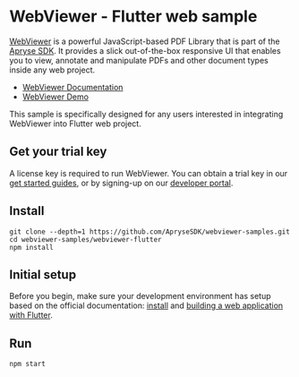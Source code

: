 # WebViewer - Flutter web sample

[WebViewer](https://docs.apryse.com/web/guides/get-started) is a powerful JavaScript-based PDF Library that is part of the [Apryse SDK](https://apryse.com/). It provides a slick out-of-the-box responsive UI that enables you to view, annotate and manipulate PDFs and other document types inside any web project.

- [WebViewer Documentation](https://docs.apryse.com/web/guides/get-started)
- [WebViewer Demo](https://showcase.apryse.com/)

This sample is specifically designed for any users interested in integrating WebViewer into Flutter web project.

## Get your trial key

A license key is required to run WebViewer. You can obtain a trial key in our [get started guides](https://docs.apryse.com/web/guides/get-started), or by signing-up on our [developer portal](https://dev.apryse.com/).

## Install

```
git clone --depth=1 https://github.com/ApryseSDK/webviewer-samples.git
cd webviewer-samples/webviewer-flutter
npm install
```

## Initial setup

Before you begin, make sure your development environment has setup based on the official documentation: [install](https://flutter.dev/docs/get-started/install) and [building a web application with Flutter](https://flutter.dev/docs/get-started/web).


## Run 

```
npm start
```

